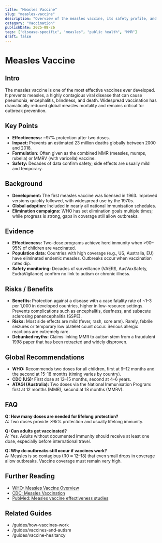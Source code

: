 ```yaml
---
title: "Measles Vaccine"
slug: "measles-vaccine"
description: "Overview of the measles vaccine, its safety profile, and impact on global public health."
category: "Vaccination"
publishDate: 2025-08-26
tags: ["disease-specific", "measles", "public health", "MMR"]
draft: false
---
```


# Measles Vaccine

## Intro
The measles vaccine is one of the most effective vaccines ever developed. It prevents measles, a highly contagious viral disease that can cause pneumonia, encephalitis, blindness, and death. Widespread vaccination has dramatically reduced global measles mortality and remains critical for outbreak prevention.

## Key Points
- **Effectiveness:** ~97% protection after two doses.  
- **Impact:** Prevents an estimated 23 million deaths globally between 2000 and 2018.  
- **Formulation:** Often given as the combined MMR (measles, mumps, rubella) or MMRV (with varicella) vaccine.  
- **Safety:** Decades of data confirm safety; side effects are usually mild and temporary.  

## Background
- **Development:** The first measles vaccine was licensed in 1963. Improved versions quickly followed, with widespread use by the 1970s.  
- **Global adoption:** Included in nearly all national immunisation schedules.  
- **Elimination campaigns:** WHO has set elimination goals multiple times; while progress is strong, gaps in coverage still allow outbreaks.  

## Evidence
- **Effectiveness:** Two-dose programs achieve herd immunity when >90–95% of children are vaccinated.  
- **Population data:** Countries with high coverage (e.g., US, Australia, EU) have eliminated endemic measles. Outbreaks occur when vaccination rates dip.  
- **Safety monitoring:** Decades of surveillance (VAERS, AusVaxSafety, EudraVigilance) confirm no link to autism or chronic illness.  

## Risks / Benefits
- **Benefits:** Protection against a disease with a case fatality rate of ~1–3 per 1,000 in developed countries, higher in low-resource settings. Prevents complications such as encephalitis, deafness, and subacute sclerosing panencephalitis (SSPE).  
- **Risks:** Most side effects are mild (fever, rash, sore arm). Rarely, febrile seizures or temporary low platelet count occur. Serious allergic reactions are extremely rare.  
- **Debunked myths:** Claims linking MMR to autism stem from a fraudulent 1998 paper that has been retracted and widely disproven.  

## Global Recommendations
- **WHO:** Recommends two doses for all children, first at 9–12 months and the second at 15–18 months (timing varies by country).  
- **CDC (US):** First dose at 12–15 months, second at 4–6 years.  
- **ATAGI (Australia):** Two doses via the National Immunisation Program: first at 12 months (MMR), second at 18 months (MMRV).  

## FAQ
**Q: How many doses are needed for lifelong protection?**  
A: Two doses provide >95% protection and usually lifelong immunity.  

**Q: Can adults get vaccinated?**  
A: Yes. Adults without documented immunity should receive at least one dose, especially before international travel.  

**Q: Why do outbreaks still occur if vaccines work?**  
A: Measles is so contagious (R0 ≈ 12–18) that even small drops in coverage allow outbreaks. Vaccine coverage must remain very high.  

## Further Reading
- [WHO: Measles Vaccine Overview](https://www.who.int/news-room/fact-sheets/detail/measles)  
- [CDC: Measles Vaccination](https://www.cdc.gov/vaccines/vpd/measles/index.html)  
- [PubMed: Measles vaccine effectiveness studies](https://pubmed.ncbi.nlm.nih.gov/?term=measles+vaccine+effectiveness)  

## Related Guides
- /guides/how-vaccines-work  
- /guides/vaccines-and-autism  
- /guides/vaccine-hesitancy
